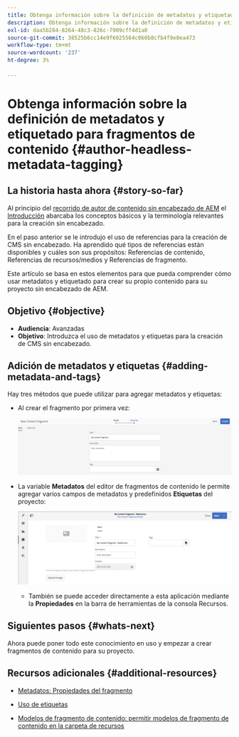 ```yaml
---
title: Obtenga información sobre la definición de metadatos y etiquetado para fragmentos de contenido
description: Obtenga información sobre la definición de metadatos y etiquetado para fragmentos de contenido
exl-id: daa5b284-8264-48c3-826c-7909cff4d1a0
source-git-commit: 38525b6cc14e9f6025564c060b8cfb4f9e0ea473
workflow-type: tm+mt
source-wordcount: '237'
ht-degree: 3%

---
```


# Obtenga información sobre la definición de metadatos y etiquetado para fragmentos de contenido {#author-headless-metadata-tagging}

## La historia hasta ahora {#story-so-far}

Al principio del [recorrido de autor de contenido sin encabezado de AEM](overview.md) el [Introducción](introduction.md) abarcaba los conceptos básicos y la terminología relevantes para la creación sin encabezado.

En el paso anterior se le introdujo el uso de referencias para la creación de CMS sin encabezado. Ha aprendido qué tipos de referencias están disponibles y cuáles son sus propósitos: Referencias de contenido, Referencias de recursos/medios y Referencias de fragmento.

Este artículo se basa en estos elementos para que pueda comprender cómo usar metadatos y etiquetado para crear su propio contenido para su proyecto sin encabezado de AEM.

## Objetivo {#objective}

* **Audiencia**: Avanzadas
* **Objetivo**: Introduzca el uso de metadatos y etiquetas para la creación de CMS sin encabezado.

## Adición de metadatos y etiquetas {#adding-metadata-and-tags}

Hay tres métodos que puede utilizar para agregar metadatos y etiquetas:

* Al crear el fragmento por primera vez:

   ![Crear fragmento de contenido: proporcionar nombre](/help/journey-headless/author/assets/headless-journey-author-content-fragment-03.png)

* La variable **Metadatos** del editor de fragmentos de contenido le permite agregar varios campos de metadatos y predefinidos **Etiquetas** del proyecto:

   ![Editor de fragmentos de contenido: metadatos](/help/journey-headless/author/assets/headless-journey-author-metadata-01.png)

   * También se puede acceder directamente a esta aplicación mediante la **Propiedades** en la barra de herramientas de la consola Recursos.

## Siguientes pasos {#whats-next}

Ahora puede poner todo este conocimiento en uso y empezar a crear fragmentos de contenido para su proyecto.

## Recursos adicionales {#additional-resources}

* [Metadatos: Propiedades del fragmento](/help/assets/content-fragments/content-fragments-metadata.md)

* [Uso de etiquetas  ](/help/sites-authoring/tags.md)

* [Modelos de fragmento de contenido: permitir modelos de fragmento de contenido en la carpeta de recursos](/help/assets/content-fragments/content-fragments-models.md#allowing-content-fragment-models-assets-folder)
